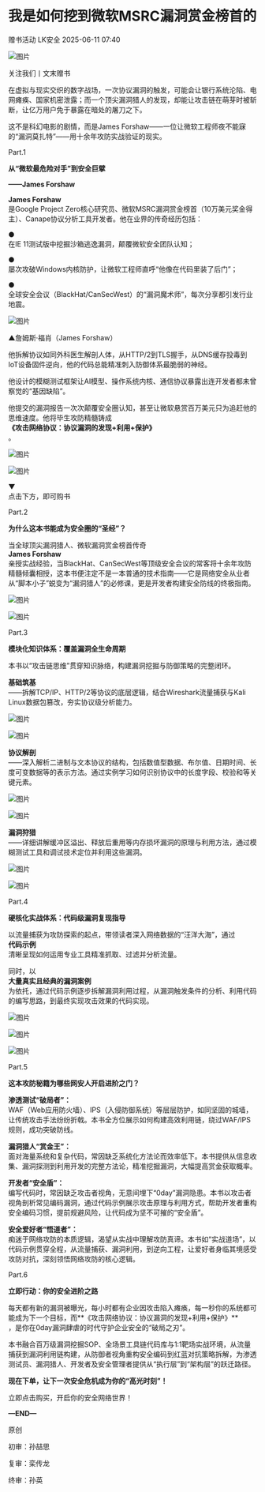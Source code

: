 #  我是如何挖到微软MSRC漏洞赏金榜首的  
赠书活动  LK安全   2025-06-11 07:40  
  
![图片](https://mmbiz.qpic.cn/sz_mmbiz_gif/iaibvmyz4605OWlUh6bZx79ugMpDVGYEp3wDOaKj5EpU4P0n1ZFQgTxJzmfqf0jQn2W7k4E39icj4LTdSYTJfpAgA/640?wx_fmt=gif&tp=webp&wxfrom=5&wx_lazy=1 "")  
  
关注我们丨文末赠书  
  
  
在虚拟与现实交织的数字战场，一次协议漏洞的触发，可能会让银行系统沦陷、电网瘫痪、国家机密泄露；而一个顶尖漏洞猎人的发现，却能让攻击链在萌芽时被斩断，让亿万用户免于暴露在暗处的屠刀之下。  
  
  
这不是科幻电影的剧情，而是James Forshaw——一位让微软工程师夜不能寐的“漏洞莫扎特”——用十余年攻防实战验证的现实。  
  
Part.1  
  
  
**从“微软最危险对手”到安全巨擘**  
  
**——James Forshaw**  
  
  
**James Forshaw**  
是Google Project Zero核心研究员、微软MSRC漏洞赏金榜首（10万美元奖金得主）、Canape协议分析工具开发者。他在业界的传奇经历包括：  
  
  
●   
在IE 11测试版中挖掘沙箱逃逸漏洞，颠覆微软安全团队认知；  
  
●   
屡次攻破Windows内核防护，让微软工程师直呼“他像在代码里装了后门”；  
  
●   
全球安全会议（BlackHat/CanSecWest）的“漏洞魔术师”，每次分享都引发行业地震。  
  
  
![图片](https://mmbiz.qpic.cn/sz_mmbiz_png/iaibvmyz4605PRAkMicCkpDxUmG1NtOZib34Yt8ib0SrHNeQB5KVE2De4JhVZd2or0RlxuCr8zdZXKz0dictuw05MclA/640?wx_fmt=png&tp=webp&wxfrom=5&wx_lazy=1 "")  
  
▲詹姆斯·福肖（James Forshaw）  
  
  
他拆解协议如同外科医生解剖人体，从HTTP/2到TLS握手，从DNS缓存投毒到IoT设备固件逆向，他的代码总能精准刺入防御体系最脆弱的神经。  
  
  
他设计的模糊测试框架让AI模型、操作系统内核、通信协议暴露出连开发者都未曾察觉的“基因缺陷”。  
  
  
他提交的漏洞报告一次次颠覆安全圈认知，甚至让微软悬赏百万美元只为追赶他的思维速度。他将毕生攻防精髓铸成  
**《攻击网络协议：协议漏洞的发现+利用+保护》**  
。  
  
![图片](https://mmbiz.qpic.cn/sz_mmbiz_png/iaibvmyz4605PRAkMicCkpDxUmG1NtOZib34icVgGH3jKeAice71ILp63wPkHdArP6MgyOxiciaKS9jELvXktFrEv5DzicQ/640?wx_fmt=png&tp=webp&wxfrom=5&wx_lazy=1 "")  
  
![图片](https://mmbiz.qpic.cn/sz_mmbiz_png/iaibvmyz4605PRAkMicCkpDxUmG1NtOZib34jIl8EhiakvRJW2kt5W8DJfibQQ2LpDLUf0VUyichce8r1KJreFRlVeibZQ/640?wx_fmt=png&tp=webp&wxfrom=5&wx_lazy=1 "")  
  
▼  
点击下方，即可购书  
  
  
Part.2  
  
  
**为什么这本书能成为安全圈的“圣经”？**  
  
  
当全球顶尖漏洞猎人、微软漏洞赏金榜首传奇  
**James Forshaw**  
亲授实战经验，当BlackHat、CanSecWest等顶级安全会议的常客将十余年攻防精髓倾囊相授，这本书便注定不是一本普通的技术指南——它是网络安全从业者从“脚本小子”蜕变为“漏洞猎人”的必修课，更是开发者构建安全防线的终极指南。  
  
![图片](https://mmbiz.qpic.cn/sz_mmbiz_png/iaibvmyz4605PRAkMicCkpDxUmG1NtOZib34awc5s6aibGSib7noP1onXicBf0bGlpTzXG4C4aEesuKT7Nl0iblib6UW1RA/640?wx_fmt=png&tp=webp&wxfrom=5&wx_lazy=1 "")  
  
![图片](https://mmbiz.qpic.cn/sz_mmbiz_png/iaibvmyz4605PRAkMicCkpDxUmG1NtOZib34mdiaibpWym1wiaHAFB29KIfo5aFelLlpEPoWPNagEgRtnBMib7lB9JD1GQ/640?wx_fmt=png&tp=webp&wxfrom=5&wx_lazy=1 "")  
  
  
Part.3  
  
  
**模块化知识体系：覆盖漏洞全生命周期**  
  
  
本书以“攻击链思维”贯穿知识脉络，构建漏洞挖掘与防御策略的完整闭环。  
  
**基础筑基**  
——拆解TCP/IP、HTTP/2等协议的底层逻辑，结合Wireshark流量捕获与Kali Linux数据包篡改，夯实协议级分析能力。  
  
![图片](https://mmbiz.qpic.cn/sz_mmbiz_png/iaibvmyz4605PRAkMicCkpDxUmG1NtOZib34gJESZ0ZDMTDXnyPwvEiaUicPsWaXUb0tG6Wu7EByUBIUE3DAcIOjIdUA/640?wx_fmt=png&tp=webp&wxfrom=5&wx_lazy=1 "")  
  
![图片](https://mmbiz.qpic.cn/sz_mmbiz_png/iaibvmyz4605PRAkMicCkpDxUmG1NtOZib34xa57asEa1kfg36ibGWBreLj9jcud5s6df0N6QMliaxvIyykpwqNyRwMw/640?wx_fmt=png&tp=webp&wxfrom=5&wx_lazy=1 "")  
  
**协议解剖**  
——深入解析二进制与文本协议的结构，包括数值型数据、布尔值、日期时间、长度可变数据等的表示方法。通过实例学习如何识别协议中的长度字段、校验和等关键元素。  
  
![图片](https://mmbiz.qpic.cn/sz_mmbiz_png/iaibvmyz4605PRAkMicCkpDxUmG1NtOZib34aWyuMqKp0z5hJvnxIWm4zntgVuXedeJXyA8yX7PicMztIv7wqdXG0qA/640?wx_fmt=png&tp=webp&wxfrom=5&wx_lazy=1 "")  
  
![图片](https://mmbiz.qpic.cn/sz_mmbiz_png/iaibvmyz4605PRAkMicCkpDxUmG1NtOZib348j72v4tWRwyUe53o7RETfryXSm7fQ0s3z7HxCvZ8Q43yZBs6qRJYug/640?wx_fmt=png&tp=webp&wxfrom=5&wx_lazy=1 "")  
  
**漏洞狩猎**  
——详细讲解缓冲区溢出、释放后重用等内存损坏漏洞的原理与利用方法，通过模糊测试工具和调试技术定位并利用这些漏洞。  
  
![图片](https://mmbiz.qpic.cn/sz_mmbiz_png/iaibvmyz4605PRAkMicCkpDxUmG1NtOZib34uDHianqFkx8rbT5TPxwGpRx0gKic7v75LtMM0w7WNR707n0pHGzrITrg/640?wx_fmt=png&tp=webp&wxfrom=5&wx_lazy=1 "")  
  
![图片](https://mmbiz.qpic.cn/sz_mmbiz_png/iaibvmyz4605PRAkMicCkpDxUmG1NtOZib34bz2A7Mnhziaqa9Gf2FawAyh4Yldibjm6wSKDL9dFLJwb8kjBuia78tOmA/640?wx_fmt=png&tp=webp&wxfrom=5&wx_lazy=1 "")  
  
  
Part.4  
  
  
**硬核化实战体系：代码级漏洞复现指导**  
  
  
以流量捕获为攻防探索的起点，带领读者深入网络数据的“汪洋大海”，通过  
**代码示例**  
清晰呈现如何运用专业工具精准抓取、过滤并分析流量。  
  
  
同时，以  
**大量真实且经典的漏洞案例**  
为依托，通过代码示例逐步拆解漏洞利用过程，从漏洞触发条件的分析、利用代码的编写思路，到最终实现攻击效果的代码实现。  
  
![图片](https://mmbiz.qpic.cn/sz_mmbiz_png/iaibvmyz4605PRAkMicCkpDxUmG1NtOZib34pZAPSicZjzXSicx3MPcSWyjo7yBqGEh1xNiaibIdVrwte0uVQ8xAPx3zHg/640?wx_fmt=png&tp=webp&wxfrom=5&wx_lazy=1 "")  
  
![图片](https://mmbiz.qpic.cn/sz_mmbiz_png/iaibvmyz4605PRAkMicCkpDxUmG1NtOZib3462rvsGaaQNnKVAKniaMUImhFialUAibjicrhDduia71VFeQ6YAOK8WmsCPA/640?wx_fmt=png&tp=webp&wxfrom=5&wx_lazy=1 "")  
  
![图片](https://mmbiz.qpic.cn/sz_mmbiz_png/iaibvmyz4605PRAkMicCkpDxUmG1NtOZib34QqnDfbpiaQAeUHxKWbWOceYicUyMrnkZfDvNkyhygD03rDnmayzDRwmg/640?wx_fmt=png&tp=webp&wxfrom=5&wx_lazy=1 "")  
  
  
Part.5  
  
  
**这本攻防秘籍为哪些网安人开启进阶之门？**  
  
  
**渗透测试“破局者”：**  
WAF（Web应用防火墙）、IPS（入侵防御系统）等层层防护，如同坚固的城墙，让传统攻击手法纷纷折戟。本书全方位展示如何构建高效利用链，绕过WAF/IPS规则，成功突破防线。  
  
  
**漏洞猎人“赏金王”：**  
面对海量系统和复杂代码，常因缺乏系统化方法论而效率低下。本书提供从信息收集、漏洞探测到利用开发的完整方法论，精准挖掘漏洞，大幅提高赏金获取概率。  
  
  
**开发者“安全盾”：**  
编写代码时，常因缺乏攻击者视角，无意间埋下“0day”漏洞隐患。本书以攻击者视角剖析常见编码漏洞，通过代码示例展示攻击原理与利用方式，帮助开发者重构安全编码习惯，提前规避风险，让代码成为坚不可摧的“安全盾”。  
  
  
**安全爱好者“悟道者”：**  
痴迷于网络攻防的本质逻辑，渴望从实战中理解攻防真谛。本书如“实战道场”，以代码示例贯穿全程，从流量捕获、漏洞利用，到逆向工程，让爱好者身临其境感受攻防对抗，深刻领悟网络攻防的核心逻辑。  
  
  
Part.6  
  
  
**立即行动：你的安全进阶之路**  
  
  
每天都有新的漏洞被曝光，每小时都有企业因攻击陷入瘫痪，每一秒你的系统都可能成为下一个目标，而**《攻击网络协议：协议漏洞的发现+利用+保护》**  
，是你在0day漏洞肆虐的时代守护企业安全的“破局之刃”。  
  
  
本书融合百万级漏洞挖掘SOP、全场景工具链代码库与1:1靶场实战环境，从流量捕获到漏洞利用链构建，从防御者视角重构安全编码到红蓝对抗策略拆解，为渗透测试员、漏洞猎人、开发者及安全管理者提供从“执行层”到“架构层”的跃迁路径。  
  
  
**现在下单，让下一次安全危机成为你的“高光时刻”！**  
  
  
立即点击购买，开启你的安全网络世界！  
  
  
  
**—END—**  
  
  
原创  
  
初审：孙喆思  
  
复审：栾传龙   
  
终审：孙英  
  
